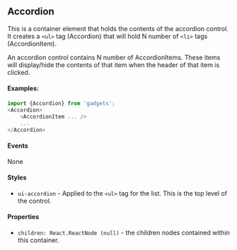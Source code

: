 <a name="module_Accordion"></a>

## Accordion
This is a container element that holds the contents of the accordion
control.  It creates a `<ul>` tag (Accordion) that will hold N number
of `<li>` tags (AccordionItem).

An accordion control contains N number of AccordionItems.  These items
will display/hide the contents of that item when the header of that
item is clicked.

#### Examples:

```javascript
import {Accordion} from 'gadgets';
<Accordion>
    <AccordionItem ... />
    ...
</Accordion>
```

#### Events
None

#### Styles
- `ui-accordion` - Applied to the `<ul>` tag for the list.  This is the top
level of the control.

#### Properties
- `children: React.ReactNode (null)` - the children nodes contained within
this container.

